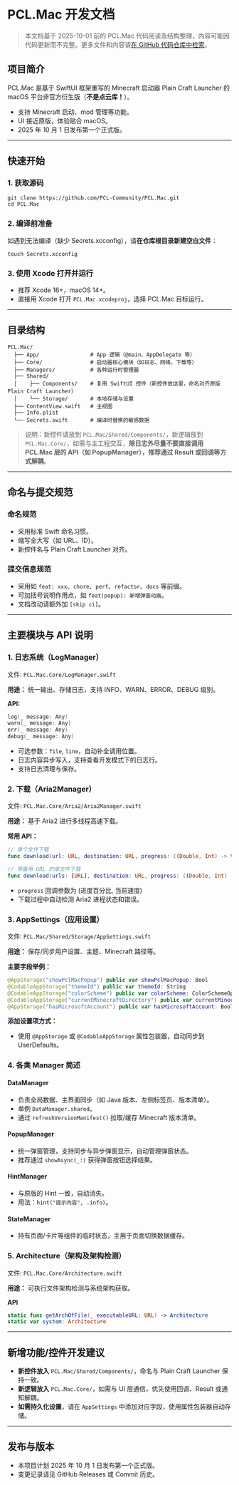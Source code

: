 # PCL.Mac 开发文档

> 本文档基于 2025-10-01 前的 PCL.Mac 代码阅读及结构整理，内容可能因代码更新而不完整。更多文件和内容请[在 GitHub 代码仓库中检索](https://github.com/PCL-Community/PCL.Mac/search)。

## 项目简介

PCL.Mac 是基于 SwiftUI 框架重写的 Minecraft 启动器 Plain Craft Launcher 的 macOS 平台非官方衍生版（**不是点云库！**）。

- 支持 Minecraft 启动、mod 管理等功能。
- UI 接近原版，体验贴合 macOS。
- 2025 年 10 月 1 日发布第一个正式版。

---

## 快速开始

### 1. 获取源码

```shell
git clone https://github.com/PCL-Community/PCL.Mac.git
cd PCL.Mac
```

### 2. 编译前准备

如遇到无法编译（缺少 Secrets.xcconfig），请**在仓库根目录新建空白文件**：

```shell
touch Secrets.xcconfig
```

### 3. 使用 Xcode 打开并运行

- 推荐 Xcode 16+，macOS 14+。
- 直接用 Xcode 打开 `PCL.Mac.xcodeproj`，选择 PCL.Mac 目标运行。

---

## 目录结构

```
PCL.Mac/
  ├── App/                # App 逻辑（@main、AppDelegate 等）
  ├── Core/               # 启动器核心模块（如日志、网络、下载等）
  ├── Managers/           # 各种运行时管理器
  ├── Shared/
  │    ├── Components/    # 复用 SwiftUI 控件（新控件放这里，命名对齐原版 Plain Craft Launcher）
  │    └── Storage/       # 本地存储与设置
  ├── ContentView.swift   # 主视图
  ├── Info.plist
  └── Secrets.swift       # 编译时替换的敏感数据
```

> 说明：新控件请放到 `PCL.Mac/Shared/Components/`，新逻辑放到 `PCL.Mac.Core/`，如需与主工程交互，**除日志外尽量不要直接调用 PCL.Mac 层的 API（如 PopupManager），推荐通过 Result 或回调等方式解耦**。

---

## 命名与提交规范

### 命名规范

- 采用标准 Swift 命名习惯。
- 缩写全大写（如 URL、ID）。
- 新控件名与 Plain Craft Launcher 对齐。

### 提交信息规范

- 采用如 `feat: xxx`、`chore`、`perf`、`refactor`、`docs` 等前缀。
- 可加括号说明作用点，如 `feat(popup): 新增弹窗动画`。
- 文档改动请额外加 `[skip ci]`。

---

## 主要模块与 API 说明

### 1. 日志系统（LogManager）

文件: `PCL.Mac.Core/LogManager.swift`

**用途：** 统一输出、存储日志，支持 INFO、WARN、ERROR、DEBUG 级别。

**API:**
```swift
log(_ message: Any)
warn(_ message: Any)
err(_ message: Any)
debug(_ message: Any)
```
- 可选参数：`file`, `line`，自动补全调用位置。
- 日志内容异步写入，支持查看开发模式下的日志行。
- 支持日志清理与保存。

### 2. 下载（Aria2Manager）

文件: `PCL.Mac.Core/Aria2/Aria2Manager.swift`

**用途：** 基于 Aria2 进行多线程高速下载。

**常用 API：**
```swift
// 单个文件下载
func download(url: URL, destination: URL, progress: ((Double, Int) -> Void)? = nil) async throws

// 带备用 URL 的单文件下载
func download(urls: [URL], destination: URL, progress: ((Double, Int) -> Void)? = nil) async throws
```
- `progress` 回调参数为 (进度百分比, 当前速度)
- 下载过程中自动检测 Aria2 进程状态和错误。

### 3. AppSettings（应用设置）

文件: `PCL.Mac/Shared/Storage/AppSettings.swift`

**用途：** 保存/同步用户设置、主题、Minecraft 路径等。

**主要字段举例：**
```swift
@AppStorage("showPclMacPopup") public var showPclMacPopup: Bool
@CodableAppStorage("themeId") public var themeId: String
@CodableAppStorage("colorScheme") public var colorScheme: ColorSchemeOption
@CodableAppStorage("currentMinecraftDirectory") public var currentMinecraftDirectory: MinecraftDirectory?
@AppStorage("hasMicrosoftAccount") public var hasMicrosoftAccount: Bool
```
**添加设置项方式：**
- 使用 `@AppStorage` 或 `@CodableAppStorage` 属性包装器，自动同步到 UserDefaults。

### 4. 各类 Manager 简述

#### DataManager

- 负责全局数据、主界面同步（如 Java 版本、左侧标签页、版本清单）。
- 单例 `DataManager.shared`。
- 通过 `refreshVersionManifest()` 拉取/缓存 Minecraft 版本清单。

#### PopupManager

- 统一弹窗管理，支持同步与异步弹窗显示，自动管理弹窗状态。
- 推荐通过 `showAsync(_:)` 获得弹窗按钮选择结果。

#### HintManager

- 与原版的 Hint 一致，自动消失。
- 用法：`hint("提示内容", .info)`。

#### StateManager

- 持有页面/卡片等组件的临时状态，主用于页面切换数据缓存。

### 5. Architecture（架构及架构检测）

文件: `PCL.Mac.Core/Architecture.swift`

**用途：** 可执行文件架构检测与系统架构获取。

**API**
```swift
static func getArchOfFile(_ executableURL: URL) -> Architecture
static var system: Architecture
```

---

## 新增功能/控件开发建议

- **新控件放入** `PCL.Mac/Shared/Components/`，命名与 Plain Craft Launcher 保持一致。
- **新逻辑放入** `PCL.Mac.Core/`，如需与 UI 层通信，优先使用回调、Result 或通知解耦。
- **如需持久化设置**，请在 `AppSettings` 中添加对应字段，使用属性包装器自动存储。

---

## 发布与版本

- 本项目计划 2025 年 10 月 1 日发布第一个正式版。
- 变更记录请见 GitHub Releases 或 Commit 历史。
